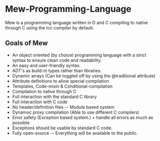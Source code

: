 # Mew-Programming-Language
Mew is a programming language written in D and C compiling to native through C using the tcc compiler by default.

## Goals of Mew
* An object oriented (by choice) programming language with a strict syntax to ensure clean code and readability.
* An easy and user-friendly syntax.
* ADT's as build-in types rather than libraries.
* Dynamic arrays (Can be toggled off by using the @traditional attribute)
* Attribute definitions to allow special compilation
* Templates, Code-mixin & Conditional-compilation
* Compilation to native through C
* Full interaction with the standard C library
* Full interaction with C code
* No header/definition files -- Module based system
* Dynamoc proxy compilation (Able to use different C compilers)
* Error safety (Exception based system.) + handle all errors as much as possible.
* Exceptions should be usable by standard C code.
* Fully open-source -- Everything will be available to the public.
